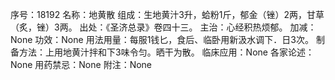 序号：18192
名称：地黄散
组成：生地黄汁3升，蛤粉1斤，郁金（锉）2两，甘草（炙，锉）3两。
出处：《圣济总录》卷四十三。
主治：心经积热烦郁。
加减：None
功效：None
用法用量：每服1钱匕，食后、临卧用新汲水调下．日3次。
制备方法：上用地黄汁拌和下3味令匀。晒干为散。
临床应用：None
各家论述：None
用药禁忌：None
附注：None
